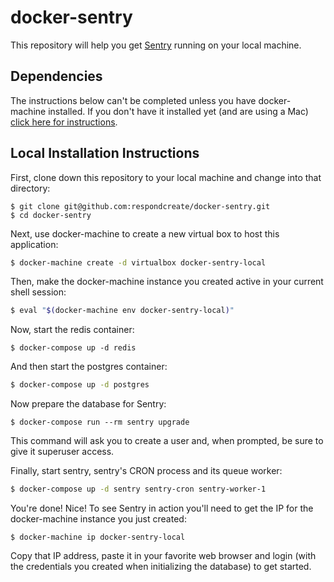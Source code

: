 # docker-sentry

This repository will help you get [Sentry](https://getsentry.com/welcome/) running on your local machine.

## Dependencies

The instructions below can't be completed unless you have docker-machine installed. If you don't have it installed yet (and are using a Mac) [click here for instructions](https://docs.docker.com/docker-for-mac/).

## Local Installation Instructions

First, clone down this repository to your local machine and change into that directory:

```
$ git clone git@github.com:respondcreate/docker-sentry.git
$ cd docker-sentry
```

Next, use docker-machine to create a new virtual box to host this application:

```bash
$ docker-machine create -d virtualbox docker-sentry-local
```

Then, make the docker-machine instance you created active in your current shell session:

```bash
$ eval "$(docker-machine env docker-sentry-local)"
```

Now, start the redis container:

```
$ docker-compose up -d redis
```

And then start the postgres container:

```bash
$ docker-compose up -d postgres
```

Now prepare the database for Sentry:

```
$ docker-compose run --rm sentry upgrade
```

This command will ask you to create a user and, when prompted, be sure to give it superuser access.

Finally, start sentry, sentry's CRON process and its queue worker:

```bash
$ docker-compose up -d sentry sentry-cron sentry-worker-1
```

You're done! Nice! To see Sentry in action you'll need to get the IP for the docker-machine instance you just created:

```
$ docker-machine ip docker-sentry-local
```

Copy that IP address, paste it in your favorite web browser and login (with the credentials you created when initializing the database) to get started.
